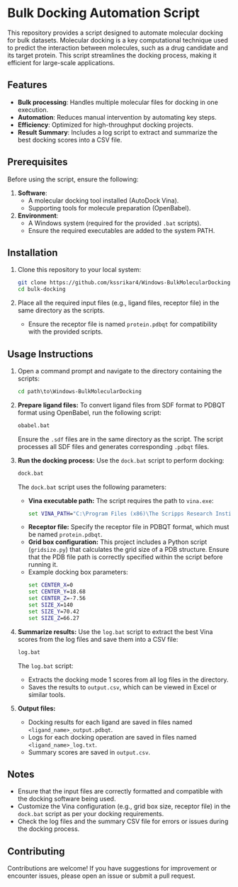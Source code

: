 # Bulk Docking Automation Script

This repository provides a script designed to automate molecular docking for bulk datasets. Molecular docking is a key computational technique used to predict the interaction between molecules, such as a drug candidate and its target protein. This script streamlines the docking process, making it efficient for large-scale applications.

## Features
- **Bulk processing**: Handles multiple molecular files for docking in one execution.
- **Automation**: Reduces manual intervention by automating key steps.
- **Efficiency**: Optimized for high-throughput docking projects.
- **Result Summary**: Includes a log script to extract and summarize the best docking scores into a CSV file.

## Prerequisites
Before using the script, ensure the following:
1. **Software**:
   - A molecular docking tool installed (AutoDock Vina).
   - Supporting tools for molecule preparation (OpenBabel).
2. **Environment**:
   - A Windows system (required for the provided `.bat` scripts).
   - Ensure the required executables are added to the system PATH.

## Installation
1. Clone this repository to your local system:
   ```bash
   git clone https://github.com/kssrikar4/Windows-BulkMolecularDocking.git
   cd bulk-docking
   ```

2. Place all the required input files (e.g., ligand files, receptor file) in the same directory as the scripts.
   - Ensure the receptor file is named `protein.pdbqt` for compatibility with the provided scripts.

## Usage Instructions
1. Open a command prompt and navigate to the directory containing the scripts:
   ```cmd
   cd path\to\Windows-BulkMolecularDocking
   ```

2. **Prepare ligand files:**
   To convert ligand files from SDF format to PDBQT format using OpenBabel, run the following script:
   ```cmd
   obabel.bat
   ```
   Ensure the `.sdf` files are in the same directory as the script. The script processes all SDF files and generates corresponding `.pdbqt` files.

3. **Run the docking process:**
   Use the `dock.bat` script to perform docking:
   ```cmd
   dock.bat
   ```

   The `dock.bat` script uses the following parameters:
   - **Vina executable path:** The script requires the path to `vina.exe`:
     ```cmd
     set VINA_PATH="C:\Program Files (x86)\The Scripps Research Institute\Vina\vina.exe"
     ```
   - **Receptor file:** Specify the receptor file in PDBQT format, which must be named `protein.pdbqt`.
   - **Grid box configuration:** This project includes a Python script (`gridsize.py`) that calculates the grid size of a PDB structure. Ensure that the PDB file path is correctly specified within the script before running it.
   - Example docking box parameters:
     ```cmd
     set CENTER_X=0
     set CENTER_Y=18.68
     set CENTER_Z=-7.56
     set SIZE_X=140
     set SIZE_Y=70.42
     set SIZE_Z=66.27
     ```

4. **Summarize results:**
   Use the `log.bat` script to extract the best Vina scores from the log files and save them into a CSV file:
   ```cmd
   log.bat
   ```
   The `log.bat` script:
   - Extracts the docking mode 1 scores from all log files in the directory.
   - Saves the results to `output.csv`, which can be viewed in Excel or similar tools.

5. **Output files:**
   - Docking results for each ligand are saved in files named `<ligand_name>_output.pdbqt`.
   - Logs for each docking operation are saved in files named `<ligand_name>_log.txt`.
   - Summary scores are saved in `output.csv`.

## Notes
- Ensure that the input files are correctly formatted and compatible with the docking software being used.
- Customize the Vina configuration (e.g., grid box size, receptor file) in the `dock.bat` script as per your docking requirements.
- Check the log files and the summary CSV file for errors or issues during the docking process.

## Contributing
Contributions are welcome! If you have suggestions for improvement or encounter issues, please open an issue or submit a pull request.
